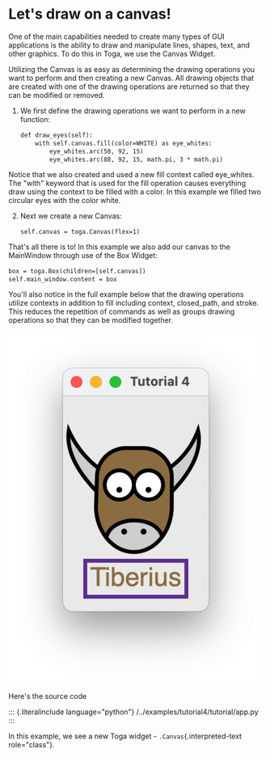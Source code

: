 # Let's draw on a canvas!

One of the main capabilities needed to create many types of GUI
applications is the ability to draw and manipulate lines, shapes, text,
and other graphics. To do this in Toga, we use the Canvas Widget.

Utilizing the Canvas is as easy as determining the drawing operations
you want to perform and then creating a new Canvas. All drawing objects
that are created with one of the drawing operations are returned so that
they can be modified or removed.

1.  We first define the drawing operations we want to perform in a new
    function:

        def draw_eyes(self):
            with self.canvas.fill(color=WHITE) as eye_whites:
                eye_whites.arc(58, 92, 15)
                eye_whites.arc(88, 92, 15, math.pi, 3 * math.pi)

Notice that we also created and used a new fill context called
eye_whites. The "with" keyword that is used for the fill operation
causes everything draw using the context to be filled with a color. In
this example we filled two circular eyes with the color white.

2.  Next we create a new Canvas:

        self.canvas = toga.Canvas(flex=1)

That's all there is to! In this example we also add our canvas to the
MainWindow through use of the Box Widget:

    box = toga.Box(children=[self.canvas])
    self.main_window.content = box

You'll also notice in the full example below that the drawing operations
utilize contexts in addition to fill including context, closed_path, and
stroke. This reduces the repetition of commands as well as groups
drawing operations so that they can be modified together.

![image](screenshots/tutorial-4.png)

Here's the source code

::: {.literalinclude language="python"}
/../examples/tutorial4/tutorial/app.py
:::

In this example, we see a new Toga widget - `.Canvas`{.interpreted-text
role="class"}.
